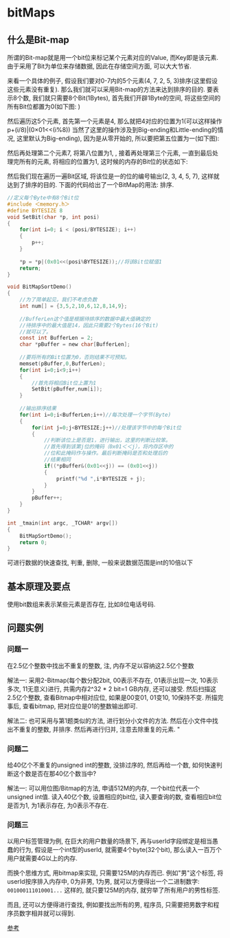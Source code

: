 <!--
Created: Mon Aug 26 2019 15:22:35 GMT+0800 (China Standard Time)
Modified: Mon Aug 26 2019 15:22:35 GMT+0800 (China Standard Time)
-->
# bitMaps

## 什么是Bit-map

所谓的Bit-map就是用一个bit位来标记某个元素对应的Value, 而Key即是该元素. 由于采用了Bit为单位来存储数据, 因此在存储空间方面, 可以大大节省. 

来看一个具体的例子, 假设我们要对0-7内的5个元素(4, 7, 2, 5, 3)排序(这里假设这些元素没有重复). 那么我们就可以采用Bit-map的方法来达到排序的目的. 要表示8个数, 我们就只需要8个Bit(1Bytes), 首先我们开辟1Byte的空间, 将这些空间的所有Bit位都置为0(如下图: )

然后遍历这5个元素, 首先第一个元素是4, 那么就把4对应的位置为1(可以这样操作 p+(i/8)|(0×01<<(i%8)) 当然了这里的操作涉及到Big-ending和Little-ending的情况, 这里默认为Big-ending), 因为是从零开始的, 所以要把第五位置为一(如下图): 

然后再处理第二个元素7, 将第八位置为1, , 接着再处理第三个元素, 一直到最后处理完所有的元素, 将相应的位置为1, 这时候的内存的Bit位的状态如下: 

然后我们现在遍历一遍Bit区域, 将该位是一的位的编号输出(2, 3, 4, 5, 7), 这样就达到了排序的目的. 下面的代码给出了一个BitMap的用法: 排序. 

``` c
//定义每个Byte中有8个Bit位  
#include ＜memory.h＞  
#define BYTESIZE 8  
void SetBit(char *p, int posi)  
{  
    for(int i=0; i < (posi/BYTESIZE); i++)  
    {  
        p++;  
    }  
    
    *p = *p|(0x01<<(posi%BYTESIZE));//将该Bit位赋值1  
    return;  
}  

void BitMapSortDemo()  
{  
    //为了简单起见，我们不考虑负数  
    int num[] = {3,5,2,10,6,12,8,14,9};  
    
    //BufferLen这个值是根据待排序的数据中最大值确定的  
    //待排序中的最大值是14，因此只需要2个Bytes(16个Bit)  
    //就可以了。  
    const int BufferLen = 2;  
    char *pBuffer = new char[BufferLen];  
    
    //要将所有的Bit位置为0，否则结果不可预知。  
    memset(pBuffer,0,BufferLen);  
    for(int i=0;i<9;i++)  
    {  
        //首先将相应Bit位上置为1  
        SetBit(pBuffer,num[i]);  
    }  
    
    //输出排序结果  
    for(int i=0;i<BufferLen;i++)//每次处理一个字节(Byte)  
    {  
        for(int j=0;j<BYTESIZE;j++)//处理该字节中的每个Bit位  
        {  
            //判断该位上是否是1，进行输出，这里的判断比较笨。  
            //首先得到该第j位的掩码（0x01＜＜j），将内存区中的  
            //位和此掩码作与操作。最后判断掩码是否和处理后的  
            //结果相同  
            if((*pBuffer&(0x01<<j)) == (0x01<<j))  
            {  
                printf("%d ",i*BYTESIZE + j);  
            }  
        }  
        pBuffer++;  
    }  
}  

int _tmain(int argc, _TCHAR* argv[])  
{  
    BitMapSortDemo();  
    return 0;  
}
```

可进行数据的快速查找, 判重, 删除, 一般来说数据范围是int的10倍以下

## 基本原理及要点

使用bit数组来表示某些元素是否存在, 比如8位电话号码.

## 问题实例

### 问题一

在2.5亿个整数中找出不重复的整数, 注, 内存不足以容纳这2.5亿个整数

解法一: 采用2-Bitmap(每个数分配2bit, 00表示不存在, 01表示出现一次, 10表示多次, 11无意义)进行, 共需内存2^32 * 2 bit=1 GB内存, 还可以接受. 然后扫描这2.5亿个整数, 查看Bitmap中相对应位, 如果是00变01, 01变10, 10保持不变. 所描完事后, 查看bitmap, 把对应位是01的整数输出即可. 

解法二: 也可采用与第1题类似的方法, 进行划分小文件的方法. 然后在小文件中找出不重复的整数, 并排序. 然后再进行归并, 注意去除重复的元素. "

### 问题二

给40亿个不重复的unsigned int的整数, 没排过序的, 然后再给一个数, 如何快速判断这个数是否在那40亿个数当中? 

解法一: 可以用位图/Bitmap的方法, 申请512M的内存, 一个bit位代表一个unsigned int值. 读入40亿个数, 设置相应的bit位, 读入要查询的数, 查看相应bit位是否为1, 为1表示存在, 为0表示不存在. 

### 问题三

以用户标签管理为例, 在巨大的用户数量的场景下, 再与userId字段绑定是相当愚蠢的行为, 假设是一个int型的userId, 就需要4个byte(32个bit), 那么读入一百万个用户就需要4G以上的内存.

而换个思维方式, 用bitmap来实现, 只需要125M的内存而已. 例如"男"这个标签, 将userId按序排入内存中, 0为非男, 1为男, 就可以方便得出一个二进制数字: `001000111010001...` 这样的, 就只要125M的内存, 就穷举了所有用户的男性标签.

而且, 还可以方便得进行查找, 例如要找出所有的男, 程序员, 只需要把男数字和程序员数字相并就可以得到.

[参考](https://www.fanhaobai.com/2017/08/bitmap.html)

